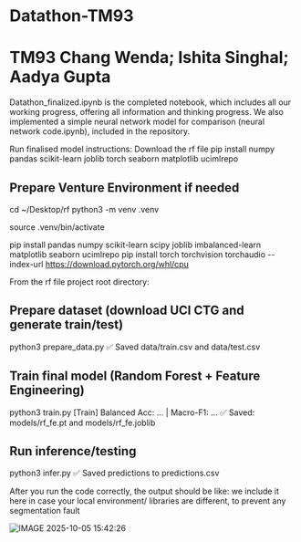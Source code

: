 # Datathon-TM93
# TM93 Chang Wenda; Ishita Singhal; Aadya Gupta

Datathon_finalized.ipynb is the completed notebook, which includes all our working progress, offering all information and thinking progress. 
We also implemented a simple neural network model for comparison (neural network code.ipynb), included in the repository.

Run finalised model instructions:
Download the rf file
pip install numpy pandas scikit-learn joblib torch seaborn matplotlib ucimlrepo

## Prepare Venture Environment if needed
cd ~/Desktop/rf
python3 -m venv .venv

source .venv/bin/activate

pip install pandas numpy scikit-learn scipy joblib imbalanced-learn matplotlib seaborn ucimlrepo
pip install torch torchvision torchaudio --index-url https://download.pytorch.org/whl/cpu 




From the rf file project root directory:
## Prepare dataset (download UCI CTG and generate train/test)
python3 prepare_data.py
✅ Saved data/train.csv and data/test.csv

## Train final model (Random Forest + Feature Engineering)
python3 train.py
[Train] Balanced Acc: ... | Macro-F1: ...
✅ Saved: models/rf_fe.pt and models/rf_fe.joblib

## Run inference/testing
python3 infer.py
✅ Saved predictions to predictions.csv

After you run the code correctly, the output should be like:
we include it here in case your local environment/ libraries are different, to prevent any segmentation fault

![IMAGE 2025-10-05 15:42:26](https://github.com/user-attachments/assets/631b8b49-eef5-4dc1-b557-bee62e70734a)
